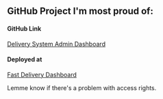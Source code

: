 ## GitHub Project I'm most proud of:

#### GitHub Link
   [Delivery System Admin Dashboard](https://github.com/venom-napsta/fastDAdmin)

#### Deployed at 

   [Fast Delivery Dashboard](https://fastd.vercel.app/)
   
   Lemme know if there's a problem with access rights.
